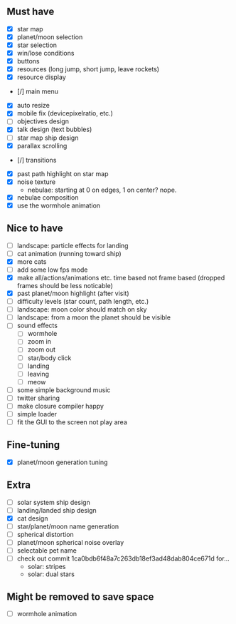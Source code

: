 ## Must have
- [x] star map
- [x] planet/moon selection
- [x] star selection
- [x] win/lose conditions
- [x] buttons
- [x] resources (long jump, short jump, leave rockets)
- [x] resource display
- [/] main menu
- [x] auto resize
- [x] mobile fix (devicepixelratio, etc.)
- [ ] objectives design
- [x] talk design (text bubbles)
- [ ] star map ship design
- [x] parallax scrolling
- [/] transitions
- [x] past path highlight on star map
- [x] noise texture
  - nebulae: starting at 0 on edges, 1 on center? nope.
- [x] nebulae composition
- [x] use the wormhole animation

## Nice to have
- [ ] landscape: particle effects for landing
- [ ] cat animation (running toward ship)
- [x] more cats
- [ ] add some low fps mode
- [x] make all/actions/animations etc. time based not frame based (dropped frames should be less noticable)
- [x] past planet/moon highlight (after visit)
- [ ] difficulty levels (star count, path length, etc.)
- [ ] landscape: moon color should match on sky
- [ ] landscape: from a moon the planet should be visible
- [ ] sound effects
  - [ ] wormhole
  - [ ] zoom in
  - [ ] zoom out
  - [ ] star/body click
  - [ ] landing
  - [ ] leaving
  - [ ] meow
- [ ] some simple background music
- [ ] twitter sharing
- [ ] make closure compiler happy
- [ ] simple loader
- [ ] fit the GUI to the screen not play area

## Fine-tuning
- [x] planet/moon generation tuning

## Extra
- [ ] solar system ship design
- [ ] landing/landed ship design
- [x] cat design
- [ ] star/planet/moon name generation
- [ ] spherical distortion
- [ ] planet/moon spherical noise overlay
- [ ] selectable pet name
- [ ] check out commit 1ca0bdb6f48a7c263db18ef3ad48dab804ce671d for...
  - solar: stripes
  - solar: dual stars

## Might be removed to save space
- [ ] wormhole animation
